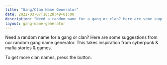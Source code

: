 ```yaml
---
title: "Gang/Clan Name Generator"
date: 2022-03-07T18:28:49+01:00
description: "Need a random name for a gang or clan? Here are some suggestions from our random gang/clan name generator"
layout: gang-name-generator
---
```


Need a random name for a gang or clan? Here are some suggestions from our random gang name generator. This takes inspiration from cyberpunk & mafia stories & games.

To get more clan names, press the button.